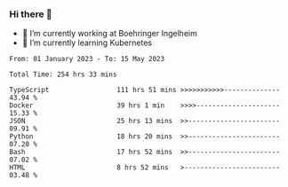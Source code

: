### Hi there 👋
- 🔭 I’m currently working at Boehringer Ingelheim
- 🌱 I’m currently learning Kubernetes

 
<!--START_SECTION:waka-->

```text
From: 01 January 2023 - To: 15 May 2023

Total Time: 254 hrs 33 mins

TypeScript                 111 hrs 51 mins >>>>>>>>>>>--------------   43.94 %
Docker                     39 hrs 1 min    >>>>---------------------   15.33 %
JSON                       25 hrs 13 mins  >>-----------------------   09.91 %
Python                     18 hrs 20 mins  >>-----------------------   07.20 %
Bash                       17 hrs 52 mins  >>-----------------------   07.02 %
HTML                       8 hrs 52 mins   >------------------------   03.48 %
```

<!--END_SECTION:waka-->

 
